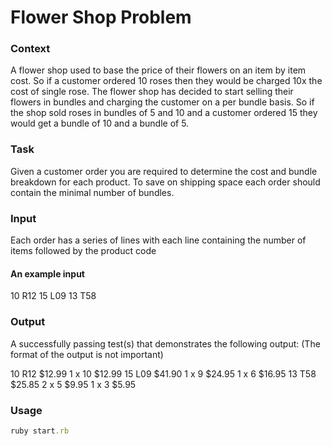 # Flower Shop Problem

### Context
A flower shop used to base the price of their flowers on an item by item cost. So if a customer ordered 10 roses then they would be charged 10x the cost of single rose. The flower shop has decided to start selling their flowers in bundles and charging the customer on a per bundle basis. So if the shop sold roses in bundles of 5 and 10 and a customer ordered 15 they would get a bundle of 10 and a bundle of 5.

### Task
Given a customer order you are required to determine the cost and bundle breakdown for each product. To save on shipping space each order should contain the minimal number of bundles.

### Input
Each order has a series of lines with each line containing the number of items followed by the product code


#### An example input
10 R12 15 L09 13 T58


### Output
A successfully passing test(s) that demonstrates the following output: (The format of the output is not important)

10 R12 $12.99
  1 x 10 $12.99 15 L09 $41.90
  1 x 9 $24.95
  1 x 6 $16.95 13 T58 $25.85
  2 x 5 $9.95
  1 x 3 $5.95

### Usage

```ruby
ruby start.rb
```